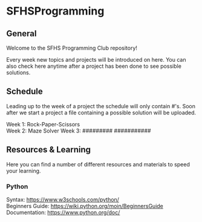 # SFHSProgramming

## General
Welcome to the SFHS Programming Club repository!

Every week new topics and projects will be introduced on here.
You can also check here anytime after a project has been done to see possible solutions.

## Schedule
Leading up to the week of a project the schedule will only contain #'s. 
Soon after we start a project a file containing a possible solution will be uploaded.

Week 1: Rock-Paper-Scissors<br/>
Week 2: Maze Solver
Week 3: ######### ###########

## Resources & Learning
Here you can find a number of different resources and materials to speed your learning.

### Python
Syntax: https://www.w3schools.com/python/<br/>
Beginners Guide: https://wiki.python.org/moin/BeginnersGuide<br/>
Documentation: https://www.python.org/doc/
